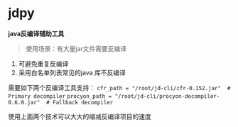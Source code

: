 # jdpy

**java反编译辅助工具**

> 使用场景：有大量jar文件需要反编译

1. 可避免重复反编译
2. 采用白名单列表常见的java 库不反编译

需要如下两个反编译工具支持：
`cfr_path = "/root/jd-cli/cfr-0.152.jar"  # Primary decompiler`
`procyon_path = "/root/jd-cli/procyon-decompiler-0.6.0.jar"  # Fallback decompiler`

使用上面两个技术可以大大的缩减反编译项目的速度






